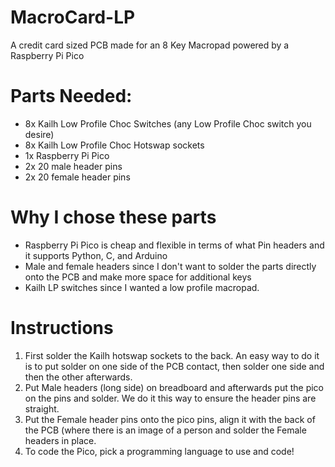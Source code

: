 # MacroCard-LP
A credit card sized PCB made for an 8 Key Macropad powered by a Raspberry Pi Pico

# Parts Needed:
- 8x Kailh Low Profile Choc Switches (any Low Profile Choc switch you desire)
- 8x Kailh Low Profile Choc Hotswap sockets
- 1x Raspberry Pi Pico
- 2x 20 male header pins
- 2x 20 female header pins

# Why I chose these parts
- Raspberry Pi Pico is cheap and flexible in terms of what Pin headers and it supports Python, C, and Arduino
- Male and female headers since I don't want to solder the parts directly onto the PCB and make more space for additional keys
- Kailh LP switches since I wanted a low profile macropad.


# Instructions
1. First solder the Kailh hotswap sockets to the back. An easy way to do it is to put solder on one side of the PCB contact, then solder one side and then the other afterwards.
2. Put Male headers (long side) on breadboard and afterwards put the pico on the pins and solder. We do it this way to ensure the header pins are straight.
3. Put the Female header pins onto the pico pins, align it with the back of the PCB (where there is an image of a person and solder the Female headers in place.
4. To code the Pico, pick a programming language to use and code!



